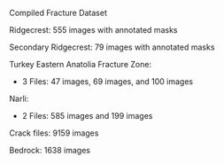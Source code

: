 Compiled Fracture Dataset

Ridgecrest: 555 images with annotated masks

Secondary Ridgecrest: 79 images with annotated masks

Turkey
Eastern Anatolia Fracture Zone:
- 3 Files: 47 images, 69 images, and 100 images

Narli:
- 2 Files: 585 images and 199 images

Crack files: 9159 images

Bedrock: 1638 images